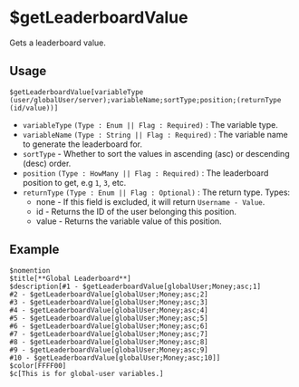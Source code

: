 # $getLeaderboardValue
Gets a leaderboard value.

## Usage
```
$getLeaderboardValue[variableType (user/globalUser/server);variableName;sortType;position;(returnType (id/value))]
```

- `variableType` `(Type : Enum || Flag : Required)` : The variable type.
- `variableName` `(Type : String || Flag : Required)` : The variable name to generate the leaderboard for.
- `sortType` - Whether to sort the values in ascending (asc) or descending (desc) order.
- `position` `(Type : HowMany || Flag : Required)` : The leaderboard position to get, e.g `1`, `3`, etc.
- `returnType` `(Type : Enum || Flag : Optional)` : The return type. Types:
  - none - If this field is excluded, it will return `Username - Value`.
  - id - Returns the ID of the user belonging this position.
  - value - Returns the variable value of this position.

## Example
```
$nomention
$title[**Global Leaderboard**]
$description[#1 - $getLeaderboardValue[globalUser;Money;asc;1]
#2 - $getLeaderboardValue[globalUser;Money;asc;2]
#3 - $getLeaderboardValue[globalUser;Money;asc;3]
#4 - $getLeaderboardValue[globalUser;Money;asc;4]
#5 - $getLeaderboardValue[globalUser;Money;asc;5]
#6 - $getLeaderboardValue[globalUser;Money;asc;6]
#7 - $getLeaderboardValue[globalUser;Money;asc;7]
#8 - $getLeaderboardValue[globalUser;Money;asc;8]
#9 - $getLeaderboardValue[globalUser;Money;asc;9]
#10 - $getLeaderboardValue[globalUser;Money;asc;10]]
$color[FFFF00]
$c[This is for global-user variables.]
```
